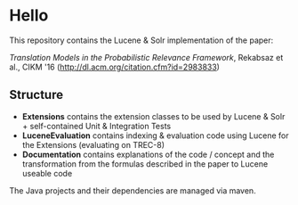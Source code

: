 # Hello
This repository contains the Lucene &amp; Solr implementation of the paper: 

  *Translation Models in the Probabilistic Relevance Framework*, Rekabsaz et al., CIKM '16 (http://dl.acm.org/citation.cfm?id=2983833)

## Structure

- **Extensions** contains the extension classes to be used by Lucene &amp; Solr + self-contained Unit & Integration Tests 
- **LuceneEvaluation** contains indexing & evaluation code using Lucene for the Extensions (evaluating on TREC-8)
- **Documentation** contains explanations of the code / concept and the transformation from the formulas described in the paper to Lucene useable code

The Java projects and their dependencies are managed via maven.
